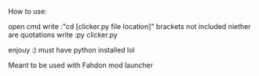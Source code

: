 How to use:

open cmd
write :"cd [clicker.py file location]" brackets not included niether are quotations
write :py clicker.py

enjouy :)
must have python installed lol

Meant to be used with Fahdon mod launcher
